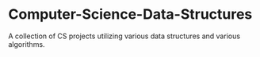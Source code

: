 # Computer-Science-Data-Structures
A collection of CS projects utilizing various data structures and various algorithms.
